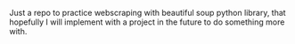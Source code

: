 Just a repo to practice webscraping with beautiful soup python library, that hopefully I will implement with a project in the future to do something more with.
<!-- # Python Template
## Extra Django Setup
After creating your project, some additional configuration is required to allow the project to run in Gitpod and make 


### Enabling CORS in Django
Since Django is a web framework, it’s very simple to enable CORS. So, here are the steps you must take to do so.

Install the CORS module:
`pip install django-cors-headers`

Once that’s done, enable the module in Django. This is done in the installed apps section. Oh, and don’t forget the trailing comma; otherwise, you’ll get an error.

```python
INSTALLED_APPS = [
  ...
  'corsheaders',
  ...
]
```

Next, add the middleware classes to listen in on server responses. Middleware classes hook on Django’s request/response processing. You can think of it as a plugin system to modify Django’s input or output. Make sure to put the corsheaders middleware BEFORE the already present django.CommonMiddleware.

```python
MIDDLEWARE = [
  ...,
  'corsheaders.middleware.CorsMiddleware',
  'django.middleware.common.CommonMiddleware',
  ...,
]
```

Finally, set up the allowed origins.
```python
CSRF_TRUSTED_ORIGINS = ['https://*.gitpod.io']
CORS_ALLOWED_ORIGIN_REGEXES = [
    r"^https://.*\.gitpod\.io$",
]
```
 -->
